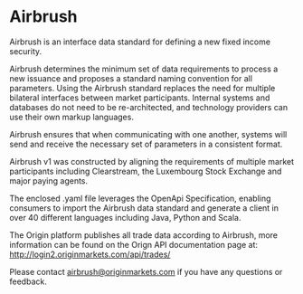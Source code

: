 # Airbrush
Airbrush is an interface data standard for defining a new fixed income security.

Airbrush determines the minimum set of data requirements to process a new issuance and proposes a standard naming convention for all parameters.
Using the Airbrush standard replaces the need for multiple bilateral interfaces between market participants. Internal systems and databases do not need to be re-architected, and technology providers can use their own markup languages.

Airbrush ensures that when communicating with one another, systems will send and receive the necessary set of parameters in a consistent format.

Airbrush v1 was constructed by aligning the requirements of multiple market participants including Clearstream, the Luxembourg Stock Exchange and major paying agents.

The enclosed .yaml file leverages the OpenApi Specification, enabling consumers to import the Airbrush data standard and generate a client in over 40 different languages including Java, Python and Scala.

The Origin platform publishes all trade data according to Airbrush, more information can be found on the Orign API documentation page at: http://login2.originmarkets.com/api/trades/

Please contact airbrush@originmarkets.com if you have any questions or feedback.
